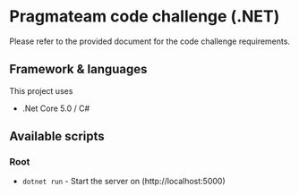 # Pragmateam code challenge (.NET)

Please refer to the provided document for the code challenge requirements.

## Framework & languages
This project uses
* .Net Core 5.0 / C#
## Available scripts

### Root
- `dotnet run` - Start the server on (http://localhost:5000)
